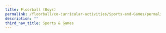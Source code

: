 ```yaml
---
title: Floorball (Boys)
permalink: /floorball/co-curricular-activities/Sports-and-Games/permalink
description: ""
third_nav_title: Sports & Games
---
```

